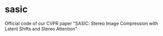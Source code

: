 # sasic
Official code of our CVPR paper "SASIC: Stereo Image Compression with Latent Shifts and Stereo Attention"
